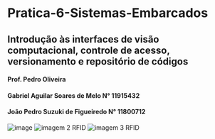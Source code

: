 # Pratica-6-Sistemas-Embarcados
## Introdução às interfaces de visão computacional, controle de acesso, versionamento e repositório de códigos
#### Prof. Pedro Oliveira
#### Gabriel Aguilar Soares de Melo N° 11915432
#### João Pedro Suzuki de Figueiredo N° 11800712

![image](https://github.com/GabrielASMelo/Pratica-6-Sistemas-Embarcados/assets/153654228/26a19257-7b67-482d-a488-3b4722d799c2)
![imagem 2 RFID](https://github.com/GabrielASMelo/Pratica-6-Sistemas-Embarcados/assets/153654228/d6e551df-ca98-46b5-9bde-c99adf97258a)
![imagem 3 RFID](https://github.com/GabrielASMelo/Pratica-6-Sistemas-Embarcados/assets/153654228/ac6b14f8-cbc2-466c-b5f2-0c3aab17d4ea)
